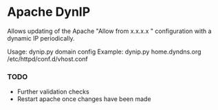 Apache DynIP
============

Allows updating of the Apache "Allow from x.x.x.x " configuration with a dynamic IP periodically.

Usage:      dynip.py domain config
Example:    dynip.py home.dyndns.org /etc/httpd/conf.d/vhost.conf

### TODO

* Further validation checks
* Restart apache once changes have been made

